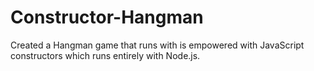 # Constructor-Hangman

Created a Hangman game that runs with is empowered with JavaScript constructors which runs entirely with Node.js.
